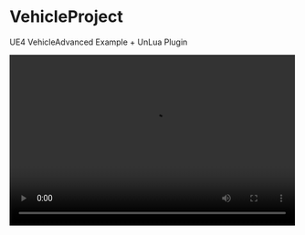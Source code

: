 # VehicleProject
 UE4 VehicleAdvanced Example + UnLua Plugin

<video width="500" height="300" controls>
  <source src="VehicleDemoWithUnLua.mp4" type="video/mp4">
</video>